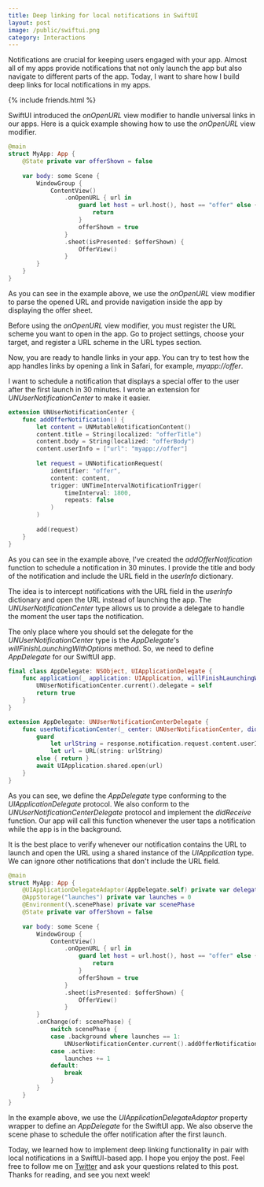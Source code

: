 ```yaml
---
title: Deep linking for local notifications in SwiftUI
layout: post
image: /public/swiftui.png
category: Interactions
---
```


Notifications are crucial for keeping users engaged with your app. Almost all of my apps provide notifications that not only launch the app but also navigate to different parts of the app. Today, I want to share how I build deep links for local notifications in my apps.

{% include friends.html %}

SwiftUI introduced the *onOpenURL* view modifier to handle universal links in our apps. Here is a quick example showing how to use the *onOpenURL* view modifier.

```swift
@main
struct MyApp: App {
    @State private var offerShown = false
    
    var body: some Scene {
        WindowGroup {
            ContentView()
                .onOpenURL { url in
                    guard let host = url.host(), host == "offer" else {
                        return
                    }
                    offerShown = true
                }
                .sheet(isPresented: $offerShown) {
                    OfferView()
                }
        }
    }
}
```

As you can see in the example above, we use the *onOpenURL* view modifier to parse the opened URL and provide navigation inside the app by displaying the offer sheet.

Before using the *onOpenURL* view modifier, you must register the URL scheme you want to open in the app. Go to project settings, choose your target, and register a URL scheme in the URL types section.

Now, you are ready to handle links in your app. You can try to test how the app handles links by opening a link in Safari, for example, *myapp://offer*.

I want to schedule a notification that displays a special offer to the user after the first launch in 30 minutes. I wrote an extension for *UNUserNotificationCenter* to make it easier.

```swift
extension UNUserNotificationCenter {
    func addOfferNotification() {
        let content = UNMutableNotificationContent()
        content.title = String(localized: "offerTitle")
        content.body = String(localized: "offerBody")
        content.userInfo = ["url": "myapp://offer"]
        
        let request = UNNotificationRequest(
            identifier: "offer", 
            content: content,
            trigger: UNTimeIntervalNotificationTrigger(
                timeInterval: 1800,
                repeats: false
            )
        )
        
        add(request)
    }
}
```

As you can see in the example above, I've created the *addOfferNotification* function to schedule a notification in 30 minutes. I provide the title and body of the notification and include the URL field in the *userInfo* dictionary.

The idea is to intercept notifications with the URL field in the *userInfo* dictionary and open the URL instead of launching the app. The *UNUserNotificationCenter* type allows us to provide a delegate to handle the moment the user taps the notification.

The only place where you should set the delegate for the *UNUserNotificationCenter* type is the *AppDelegate*'s *willFinishLaunchingWithOptions* method. So, we need to define *AppDelegate* for our SwiftUI app.

```swift
final class AppDelegate: NSObject, UIApplicationDelegate {
    func application(_ application: UIApplication, willFinishLaunchingWithOptions launchOptions: [UIApplication.LaunchOptionsKey : Any]? = nil) -> Bool {
        UNUserNotificationCenter.current().delegate = self
        return true
    }
}

extension AppDelegate: UNUserNotificationCenterDelegate {
    func userNotificationCenter(_ center: UNUserNotificationCenter, didReceive response: UNNotificationResponse) async {
        guard
            let urlString = response.notification.request.content.userInfo["url"] as? String,
            let url = URL(string: urlString)
        else { return }
        await UIApplication.shared.open(url)
    }
}
```

As you can see, we define the *AppDelegate* type conforming to the *UIApplicationDelegate* protocol. We also conform to the *UNUserNotificationCenterDelegate* protocol and implement the *didReceive* function. Our app will call this function whenever the user taps a notification while the app is in the background.

It is the best place to verify whenever our notification contains the URL to launch and open the URL using a shared instance of the *UIApplication* type. We can ignore other notifications that don't include the URL field.

```swift
@main
struct MyApp: App {
    @UIApplicationDelegateAdaptor(AppDelegate.self) private var delegate
    @AppStorage("launches") private var launches = 0
    @Environment(\.scenePhase) private var scenePhase
    @State private var offerShown = false
    
    var body: some Scene {
        WindowGroup {
            ContentView()
                .onOpenURL { url in
                    guard let host = url.host(), host == "offer" else {
                        return
                    }
                    offerShown = true
                }
                .sheet(isPresented: $offerShown) {
                    OfferView()
                }
        }
        .onChange(of: scenePhase) {
            switch scenePhase {
            case .background where launches == 1:
                UNUserNotificationCenter.current().addOfferNotification()
            case .active:
                launches += 1
            default:
                break
            }
        }
    }
}
```

In the example above, we use the *UIApplicationDelegateAdaptor* property wrapper to define an *AppDelegate* for the SwiftUI app. We also observe the scene phase to schedule the offer notification after the first launch.

Today, we learned how to implement deep linking functionality in pair with local notifications in a SwiftUI-based app. I hope you enjoy the post. Feel free to follow me on [Twitter](https://twitter.com/mecid) and ask your questions related to this post. Thanks for reading, and see you next week!
